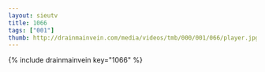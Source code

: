```yaml
--- 
layout: sieutv
title: 1066
tags: ["001"]
thumb: http://drainmainvein.com/media/videos/tmb/000/001/066/player.jpg
---
```

{% include drainmainvein key="1066" %} 
